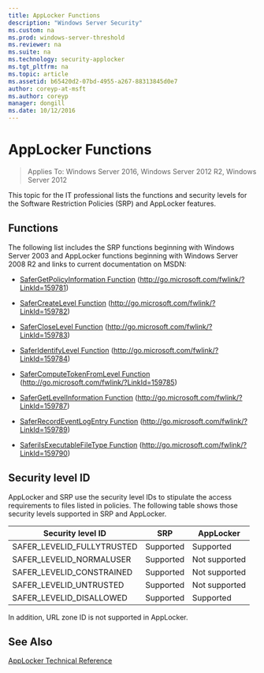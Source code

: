 ```yaml
---
title: AppLocker Functions
description: "Windows Server Security"
ms.custom: na
ms.prod: windows-server-threshold
ms.reviewer: na
ms.suite: na
ms.technology: security-applocker
ms.tgt_pltfrm: na
ms.topic: article
ms.assetid: b65420d2-07bd-4955-a267-88313845d0e7
author: coreyp-at-msft
ms.author: coreyp
manager: dongill
ms.date: 10/12/2016
---
```

# AppLocker Functions

>Applies To: Windows Server 2016, Windows Server 2012 R2, Windows Server 2012

This topic for the IT professional lists the functions and security levels for the Software Restriction Policies (SRP) and AppLocker features.

## Functions
The following list includes the SRP functions beginning with Windows Server 2003 and AppLocker functions beginning with  Windows Server 2008 R2  and links to current documentation on MSDN:

-   [SaferGetPolicyInformation Function](http://go.microsoft.com/fwlink/?LinkId=159781) (http://go.microsoft.com/fwlink/?LinkId=159781)

-   [SaferCreateLevel Function](http://go.microsoft.com/fwlink/?LinkId=159782) (http://go.microsoft.com/fwlink/?LinkId=159782)

-   [SaferCloseLevel Function](http://go.microsoft.com/fwlink/?LinkId=159783) (http://go.microsoft.com/fwlink/?LinkId=159783)

-   [SaferIdentifyLevel Function](http://go.microsoft.com/fwlink/?LinkId=159784) (http://go.microsoft.com/fwlink/?LinkId=159784)

-   [SaferComputeTokenFromLevel Function](http://go.microsoft.com/fwlink/?LinkId=159785) (http://go.microsoft.com/fwlink/?LinkId=159785)

-   [SaferGetLevelInformation Function](http://go.microsoft.com/fwlink/?LinkId=159787) (http://go.microsoft.com/fwlink/?LinkId=159787)

-   [SaferRecordEventLogEntry Function](http://go.microsoft.com/fwlink/?LinkId=159789) (http://go.microsoft.com/fwlink/?LinkId=159789)

-   [SaferiIsExecutableFileType Function](http://go.microsoft.com/fwlink/?LinkId=159790) (http://go.microsoft.com/fwlink/?LinkId=159790)

## Security level ID
AppLocker and SRP use the security level IDs to stipulate the access requirements to files listed in policies. The following table shows those security levels supported in SRP and AppLocker.

|Security level ID|SRP|AppLocker|
|-----------|----|-------|
|SAFER_LEVELID_FULLYTRUSTED|Supported|Supported|
|SAFER_LEVELID_NORMALUSER|Supported|Not supported|
|SAFER_LEVELID_CONSTRAINED|Supported|Not supported|
|SAFER_LEVELID_UNTRUSTED|Supported|Not supported|
|SAFER_LEVELID_DISALLOWED|Supported|Supported|

In addition, URL zone ID is not supported in AppLocker.

## See Also
[AppLocker Technical Reference](applocker-technical-reference.md)


